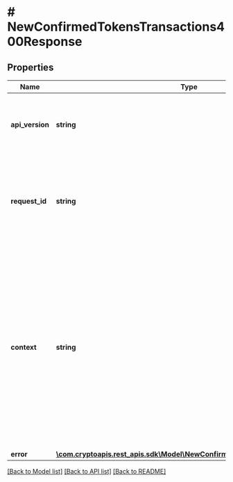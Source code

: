 # # NewConfirmedTokensTransactions400Response

## Properties

Name | Type | Description | Notes
------------ | ------------- | ------------- | -------------
**api_version** | **string** | Specifies the version of the API that incorporates this endpoint. |
**request_id** | **string** | Defines the ID of the request. The &#x60;requestId&#x60; is generated by Crypto APIs and it&#39;s unique for every request. |
**context** | **string** | In batch situations the user can use the context to correlate responses with requests. This property is present regardless of whether the response was successful or returned as an error. &#x60;context&#x60; is specified by the user. | [optional]
**error** | [**\com.cryptoapis.rest_apis.sdk\Model\NewConfirmedTokensTransactionsE400**](NewConfirmedTokensTransactionsE400.md) |  |

[[Back to Model list]](../../README.md#models) [[Back to API list]](../../README.md#endpoints) [[Back to README]](../../README.md)
